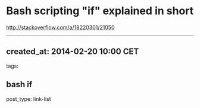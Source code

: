 # Bash scripting "if" explained in short

http://stackoverflow.com/a/18220301/21050

---
created_at: 2014-02-20 10:00 CET
---
tags:

bash
if
---
post_type: link-list
